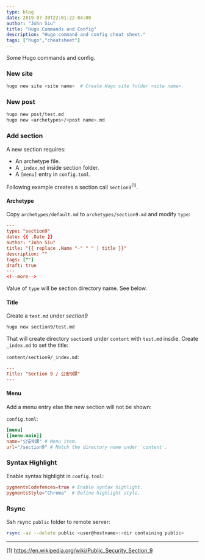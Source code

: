 ```yaml
---
type: blog
date: 2019-07-30T22:01:22-04:00
author: "John Siu"
title: "Hugo Commands and Config"
description: "Hugo command and config cheat sheet."
tags: ["hugo","cheatsheet"]
---
```

Some Hugo commands and config.
<!--more-->
### New site

```sh
hugo new site <site name>  # Create Hugo site folder <site name>.
```

### New post

```sh
hugo new post/test.md
hugo new <archetypes>/<post name>.md
```

### Add section

A new section requires:

- An archetype file.
- A `_index.md` inside section folder.
- A `[menu]` entry in `config.toml`.

Following example creates a section call `section9`<sup>(1)</sup>.

#### Archetype

Copy `archetypes/default.md` to `archetypes/section9.md` and modify `type`:

```toml
---
type: "section9"
date: {{ .Date }}
author: "John Siu"
title: "{{ replace .Name "-" " " | title }}"
description: ""
tags: [""]
draft: true
---
<!--more-->
```

Value of `type` will be section directory name. See below.

#### Title

Create a `test.md` under *section9*

```sh
hugo new section9/test.md
```

That will create directory `section9` under `content` with `test.md` insdie. Create `_index.md` to set the title:

`content/section9/_index.md`:

```toml
---
Title: "Section 9 / 公安9課"
---
```

#### Menu

Add a menu entry else the new section will not be shown:

`config.toml`:

```toml
[menu]
[[menu.main]]
name="公安9課" # Menu item.
url="/section9" # Match the directory name under `content`.
```

### Syntax Highlight

Enable syntax highlight in `config.toml`:

```toml
pygmentsCodefences=true # Enable syntax highlight.
pygmentsStyle="Chroma"  # Define highlight style.
```

### Rsync

Ssh rsync `public` folder to remote server:

```sh
rsync -az --delete public <user@hostname>:<dir containing public>
```

---

(1) https://en.wikipedia.org/wiki/Public_Security_Section_9
